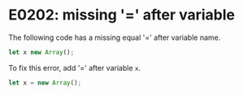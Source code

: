 # E0202: missing '=' after variable

The following code has a missing equal '=' after variable name.

```javascript
let x new Array();
```

To fix this error, add '=' after variable `x`.

```javascript
let x = new Array();
```
